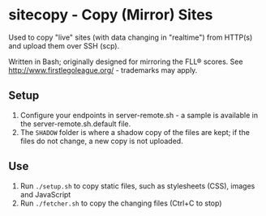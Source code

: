 # sitecopy - Copy (Mirror) Sites

Used to copy "live" sites (with data changing in "realtime") from HTTP(s) and upload them over SSH (scp).

Written in Bash; originally designed for mirroring the FLL&reg; scores.
See http://www.firstlegoleague.org/ - trademarks may apply.

## Setup
1. Configure your endpoints in server-remote.sh - a sample is available in the server-remote.sh.default file.
1. The `SHADOW` folder is where a shadow copy of the files are kept; if the files do not change, a new copy is not uploaded.

## Use
1. Run `./setup.sh` to copy static files, such as stylesheets (CSS), images and JavaScript
1. Run `./fetcher.sh` to copy the changing files (Ctrl+C to stop)
